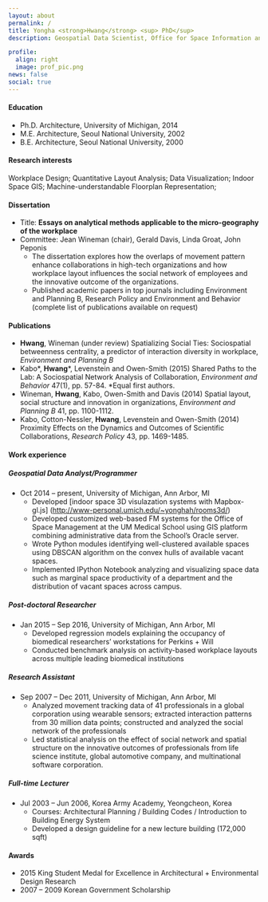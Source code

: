 ```yaml
---
layout: about
permalink: /
title: Yongha <strong>Hwang</strong> <sup> PhD</sup> 
description: Geospatial Data Scientist, Office for Space Information and Planning

profile:
  align: right
  image: prof_pic.png
news: false 
social: true
---
```


#### Education
- Ph.D.   Architecture, University of Michigan, 2014
- M.E.    Architecture, Seoul National University, 2002
- B.E.    Architecture, Seoul National University, 2000

#### Research interests
Workplace Design; Quantitative Layout Analysis; Data Visualization; Indoor Space GIS; Machine-understandable Floorplan Representation;

#### Dissertation
- Title: **Essays on analytical methods applicable to the micro-geography of the workplace**
- Committee: Jean Wineman (chair), Gerald Davis, Linda Groat, John Peponis 
  - The dissertation explores how the overlaps of movement pattern enhance collaborations in high-tech organizations and how workplace layout influences the social network of employees and the innovative outcome of the organizations.
  - Published academic papers in top journals including Environment and Planning B, Research Policy and Environment and Behavior (complete list of publications available on request)

#### Publications
- **Hwang**, Wineman (under review) Spatializing Social Ties:
Sociospatial betweenness centrality, a predictor of interaction diversity in workplace, *Environment and Planning B*
- Kabo\*, **Hwang**\*, Levenstein and Owen-Smith (2015)  Shared Paths to the Lab: A Sociospatial Network Analysis of Collaboration, *Environment and Behavior* 47(1), pp. 57-84. *Equal first authors.
- Wineman, **Hwang**, Kabo, Owen-Smith and Davis (2014) Spatial layout, social structure and innovation in organizations, *Environment and Planning B* 41, pp. 1100-1112.
- Kabo, Cotton-Nessler, **Hwang**, Levenstein and Owen-Smith (2014) Proximity Effects on the Dynamics and Outcomes of Scientific Collaborations, *Research Policy* 43, pp. 1469-1485. 

#### Work experience
##### Geospatial Data Analyst/Programmer
- Oct 2014 – present, University of Michigan, Ann Arbor, MI
  - Developed [indoor space 3D visulazation systems with Mapbox-gl.js] (http://www-personal.umich.edu/~yonghah/rooms3d/)
  - Developed customized web-based FM systems for the Office of Space Management at the UM Medical School using GIS platform combining administrative data from the School’s Oracle server.
  - Wrote Python modules identifying well-clustered available spaces using DBSCAN algorithm on the convex hulls of available vacant spaces. 
  - Implemented IPython Notebook analyzing and visualizing space data such as marginal space productivity of a department and the distribution of vacant spaces across campus. 

##### Post-doctoral Researcher
- Jan 2015 – Sep 2016, University of Michigan, Ann Arbor, MI
  - Developed regression models explaining the occupancy of biomedical researchers’ workstations for Perkins + Will
  - Conducted benchmark analysis on activity-based workplace layouts across multiple leading biomedical institutions

##### Research Assistant
- Sep 2007 – Dec 2011, University of Michigan, Ann Arbor, MI
  - Analyzed movement tracking data of 41 professionals in a global corporation using wearable sensors; extracted interaction patterns from 30 million data points; constructed and analyzed the social network of the professionals 
  - Led statistical analysis on the effect of social network and spatial structure on the innovative outcomes of professionals from life science institute, global automotive company, and multinational software corporation.

##### Full-time Lecturer
- Jul 2003 – Jun 2006, Korea Army Academy, Yeongcheon, Korea
  - Courses: Architectural Planning / Building Codes / Introduction to Building Energy System
  - Developed a design guideline for a new lecture building (172,000 sqft)

#### Awards
* 2015 King Student Medal for Excellence in Architectural + Environmental Design Research
* 2007 – 2009 Korean Government Scholarship   

    
